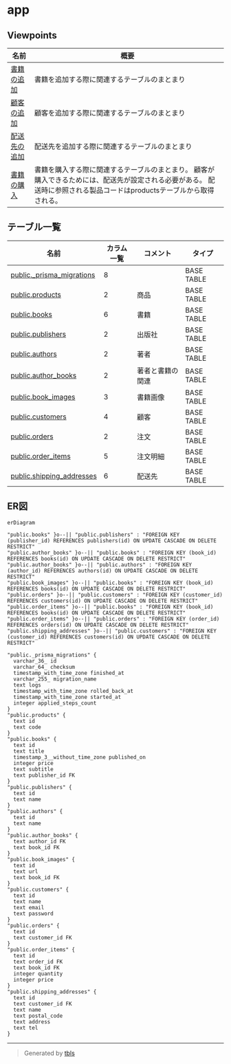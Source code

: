 # app

## Viewpoints

| 名前 | 概要 |
| ---- | ----------- |
| [書籍の追加](viewpoint-0.md) | 書籍を追加する際に関連するテーブルのまとまり |
| [顧客の追加](viewpoint-1.md) | 顧客を追加する際に関連するテーブルのまとまり |
| [配送先の追加](viewpoint-2.md) | 配送先を追加する際に関連するテーブルのまとまり |
| [書籍の購入](viewpoint-3.md) | 書籍を購入する際に関連するテーブルのまとまり。 顧客が購入できるためには、配送先が設定される必要がある。 配送時に参照される製品コードはproductsテーブルから取得される。 |

## テーブル一覧

| 名前 | カラム一覧 | コメント | タイプ |
| ---- | ------- | ------- | ---- |
| [public._prisma_migrations](public._prisma_migrations.md) | 8 |  | BASE TABLE |
| [public.products](public.products.md) | 2 | 商品 | BASE TABLE |
| [public.books](public.books.md) | 6 | 書籍 | BASE TABLE |
| [public.publishers](public.publishers.md) | 2 | 出版社 | BASE TABLE |
| [public.authors](public.authors.md) | 2 | 著者 | BASE TABLE |
| [public.author_books](public.author_books.md) | 2 | 著者と書籍の関連 | BASE TABLE |
| [public.book_images](public.book_images.md) | 3 | 書籍画像 | BASE TABLE |
| [public.customers](public.customers.md) | 4 | 顧客 | BASE TABLE |
| [public.orders](public.orders.md) | 2 | 注文 | BASE TABLE |
| [public.order_items](public.order_items.md) | 5 | 注文明細 | BASE TABLE |
| [public.shipping_addresses](public.shipping_addresses.md) | 6 | 配送先 | BASE TABLE |

## ER図

```mermaid
erDiagram

"public.books" }o--|| "public.publishers" : "FOREIGN KEY (publisher_id) REFERENCES publishers(id) ON UPDATE CASCADE ON DELETE RESTRICT"
"public.author_books" }o--|| "public.books" : "FOREIGN KEY (book_id) REFERENCES books(id) ON UPDATE CASCADE ON DELETE RESTRICT"
"public.author_books" }o--|| "public.authors" : "FOREIGN KEY (author_id) REFERENCES authors(id) ON UPDATE CASCADE ON DELETE RESTRICT"
"public.book_images" }o--|| "public.books" : "FOREIGN KEY (book_id) REFERENCES books(id) ON UPDATE CASCADE ON DELETE RESTRICT"
"public.orders" }o--|| "public.customers" : "FOREIGN KEY (customer_id) REFERENCES customers(id) ON UPDATE CASCADE ON DELETE RESTRICT"
"public.order_items" }o--|| "public.books" : "FOREIGN KEY (book_id) REFERENCES books(id) ON UPDATE CASCADE ON DELETE RESTRICT"
"public.order_items" }o--|| "public.orders" : "FOREIGN KEY (order_id) REFERENCES orders(id) ON UPDATE CASCADE ON DELETE RESTRICT"
"public.shipping_addresses" }o--|| "public.customers" : "FOREIGN KEY (customer_id) REFERENCES customers(id) ON UPDATE CASCADE ON DELETE RESTRICT"

"public._prisma_migrations" {
  varchar_36_ id
  varchar_64_ checksum
  timestamp_with_time_zone finished_at
  varchar_255_ migration_name
  text logs
  timestamp_with_time_zone rolled_back_at
  timestamp_with_time_zone started_at
  integer applied_steps_count
}
"public.products" {
  text id
  text code
}
"public.books" {
  text id
  text title
  timestamp_3__without_time_zone published_on
  integer price
  text subtitle
  text publisher_id FK
}
"public.publishers" {
  text id
  text name
}
"public.authors" {
  text id
  text name
}
"public.author_books" {
  text author_id FK
  text book_id FK
}
"public.book_images" {
  text id
  text url
  text book_id FK
}
"public.customers" {
  text id
  text name
  text email
  text password
}
"public.orders" {
  text id
  text customer_id FK
}
"public.order_items" {
  text id
  text order_id FK
  text book_id FK
  integer quantity
  integer price
}
"public.shipping_addresses" {
  text id
  text customer_id FK
  text name
  text postal_code
  text address
  text tel
}
```

---

> Generated by [tbls](https://github.com/k1LoW/tbls)
